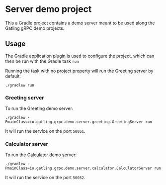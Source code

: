 # Server demo project

This a Gradle project contains a demo server meant to be used along the Gatling gRPC demo projects.

## Usage

The Gradle application plugin is used to configure the project, which can then be run with the Gradle task `run`

Running the task with no project property will run the Greeting server by default:

```console
./gradlew run
```

### Greeting server

To run the Greeting demo server:

```console
./gradlew -PmainClass=io.gatling.grpc.demo.server.greeting.GreetingServer run
```

It will run the service on the port `50051`.

### Calculator server

To run the Calculator demo server:

```console
./gradlew -PmainClass=io.gatling.grpc.demo.server.calculator.CalculatorServer run 
```

It will run the service on the port `50052`.
